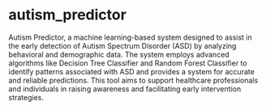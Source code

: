 # autism_predictor
Autism Predictor, a machine learning-based system designed to assist in the early detection of Autism Spectrum Disorder (ASD) by analyzing behavioral and demographic data. The system employs advanced algorithms like Decision Tree Classifier and Random Forest Classifier to identify patterns associated with ASD and provides a system for accurate and reliable predictions. This tool aims to support healthcare professionals and individuals in raising awareness and facilitating early intervention strategies.
